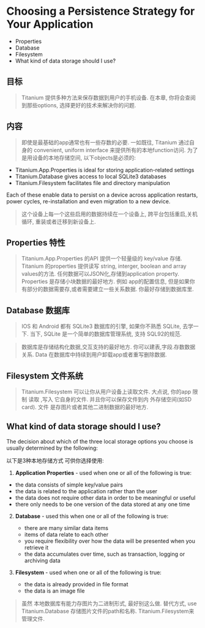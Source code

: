 # Choosing a Persistence Strategy for Your Application

- Properties
- Database
- Filesystem
- What kind of data storage should I use?

## 目标

>Titanium 提供多种方法来保存数据到用户的手机设备. 在本章, 你将会查阅到那些options, 选择更好的技术来解决你的问题.

## 内容

> 即使是最基础的app通常也有一些存数的必要. 一如既往, Titanium 通过自身的 convenient, uniform interface 来提供所有的本地function访问.  为了是用设备的本地存储空间, 以下objects是必须的:

- Titanium.App.Properties is ideal for storing application-related settings
- Titanium.Database gives access to local SQLite3 databases
- Titanium.Filesystem facilitates file and directory manipulation

Each of these enable data to persist on a device across application restarts, power cycles, re-installation and even migration to a new device.

>这个设备上每一个这些启用的数据持续在一个设备上, 跨平台包括重启,关机循环, 重装或者迁移到新设备上.

## Properties 特性

> Titanium.App.Properties 的API 提供一个轻量级的 key/value 存储. Titanium 的properties 提供读写 string, interger, boolean and array values的方法. 任何数据可以JSON化,存储到application property. Properties 是存储小块数据的最好地方. 例如 app的配置信息, 但是如果你有部分的数据需要存,或者需要建立一些关系数据. 你最好存储到数据库里.

## Database 数据库

> IOS 和 Android 都有 SQLite3 数据库的引擎, 如果你不熟悉 SQLite, 去学一下.  当下, SQLite 是一个简单的数据库管理系统, 支持 SQL92的规范. 

> 数据库是存储结构化数据,交互支持的最好地方. 你可以建表,字段.存数数据关系. Data 在数据库中持续到用户卸载app或者重写删除数据.

## Filesystem 文件系统

> Titanium.Filesystem 可以让你从用户设备上读取文件. 大点说, 你的app 限制 读取 ,写入 它自身的文件. 并且你可以保存文件到内 外存储空间(如SD card). 文件 是存图片或者其他二进制数据的最好地方.

## What kind of data storage should I use?

The decision about which of the three local storage options you choose is usually determined by the following:

以下是3种本地存储方式 可供你选择使用:

1. **Application Properties** - used when one or all of the following is true:

 - the data consists of simple key/value pairs
 - the data is related to the application rather than the user
 - the data does not require other data in order to be meaningful     or useful
 - there only needs to be one version of the data stored at any one time

2. **Database** - used this when one or all of the following is true:

	- there are many similar data items
	- items of data relate to each other
	- you require flexibility over how the data will be presented when you retrieve it
	- the data accumulates over time, such as transaction, logging or archiving data

3. **Filesystem** - used when one or all of the following is true:

	- the data is already provided in file format
	- the data is an image file

> 虽然 本地数据库有能力存图片为二进制形式, 最好别这么做. 替代方式, use Titanium.Database 存储图片文件的path和名称.  Titanium.Filesystem来管理文件.